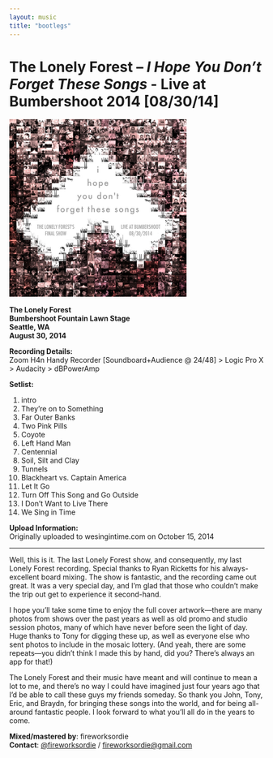 ```yaml
---
layout: music
title: "bootlegs"
---
```

# The Lonely Forest – *I Hope You Don’t Forget These Songs* - Live at Bumbershoot 2014 [08/30/14]


<img width="350px" src="cover.jpg">

<div id="app"></div>
<script src="https://unpkg.com/webamp"></script>
<script>
    const app = document.getElementById("app")
    const webamp = new Webamp({
  initialTracks: [
{metaData: {artist: "The Lonely Forest", title: "Intro",}, url: "/assets/audio/01-intro.m4a"},
{metaData: {artist: "The Lonely Forest", title: "They're on to Something",}, url: "/assets/audio/02-theyre-on-to-something.m4a"},
{metaData: {artist: "The Lonely Forest", title: "Far Outer Banks",}, url: "/assets/audio/03-far-outer-banks.m4a"},
{metaData: {artist: "The Lonely Forest", title: "Two Pink Pills",}, url: "/assets/audio/04-two-pink-pills.m4a"},
{metaData: {artist: "The Lonely Forest", title: "Coyote",}, url: "/assets/audio/05-coyote.m4a"},
{metaData: {artist: "The Lonely Forest", title: "Left Hand Man",}, url: "/assets/audio/06-left-hand-man.m4a"},
{metaData: {artist: "The Lonely Forest", title: "Centennial",}, url: "/assets/audio/07-centennial.m4a"},
{metaData: {artist: "The Lonely Forest", title: "Soil, Silt and Clay",}, url: "/assets/audio/08-soil,-silt-and-clay.m4a"},
{metaData: {artist: "The Lonely Forest", title: "Tunnels",}, url: "/assets/audio/09-tunnels.m4a"},
{metaData: {artist: "The Lonely Forest", title: "Blackheart vs. Captain America",}, url: "/assets/audio/10-blackheart-vs-captain-america.m4a"},
{metaData: {artist: "The Lonely Forest", title: "Let It Go",}, url: "/assets/audio/11-let-it-go.m4a"},
{metaData: {artist: "The Lonely Forest", title: "Turn Off This Song and Go Outside",}, url: "/assets/audio/12-turn-off-this-song-and-go-outside.m4a"},
{metaData: {artist: "The Lonely Forest", title: "I Dont Want To Live There",}, url: "/assets/audio/13-i-dont-want-to-live-there.m4a"},
{metaData: {artist: "The Lonely Forest", title: "We Sing in Time",}, url: "/assets/audio/14-we-sing-in-time.m4a"}
],

});
    webamp.renderWhenReady(app);
</script>


**The Lonely Forest**  
**Bumbershoot Fountain Lawn Stage**  
**Seattle, WA**  
**August 30, 2014**

**Recording Details:**  
Zoom H4n Handy Recorder [Soundboard+Audience @ 24/48] > Logic Pro X > Audacity > dBPowerAmp

**Setlist:**
1. intro
2. They’re on to Something
3. Far Outer Banks
4. Two Pink Pills
5. Coyote
6. Left Hand Man
7. Centennial
8. Soil, Silt and Clay
9. Tunnels
10. Blackheart vs. Captain America
11. Let It Go
12. Turn Off This Song and Go Outside
13. I Don’t Want to Live There
14. We Sing in Time

**Upload Information:**  
Originally uploaded to wesingintime.com on October 15, 2014

---

Well, this is it. The last Lonely Forest show, and consequently, my last Lonely Forest recording. Special thanks to Ryan Ricketts for his always-excellent board mixing. The show is fantastic, and the recording came out great. It was a very special day, and I’m glad that those who couldn’t make the trip out get to experience it second-hand.

I hope you’ll take some time to enjoy the full cover artwork—there are many photos from shows over the past years as well as old promo and studio session photos, many of which have never before seen the light of day. Huge thanks to Tony for digging these up, as well as everyone else who sent photos to include in the mosaic lottery. (And yeah, there are some repeats—you didn’t think I made this by hand, did you? There’s always an app for that!)

The Lonely Forest and their music have meant and will continue to mean a lot to me, and there’s no way I could have imagined just four years ago that I’d be able to call these guys my friends someday. So thank you John, Tony, Eric, and Braydn, for bringing these songs into the world, and for being all-around fantastic people. I look forward to what you’ll all do in the years to come.

**Mixed/mastered by**: fireworksordie  
**Contact**: [@fireworksordie](https://twitter.com/fireworksordie) / fireworksordie@gmail.com

